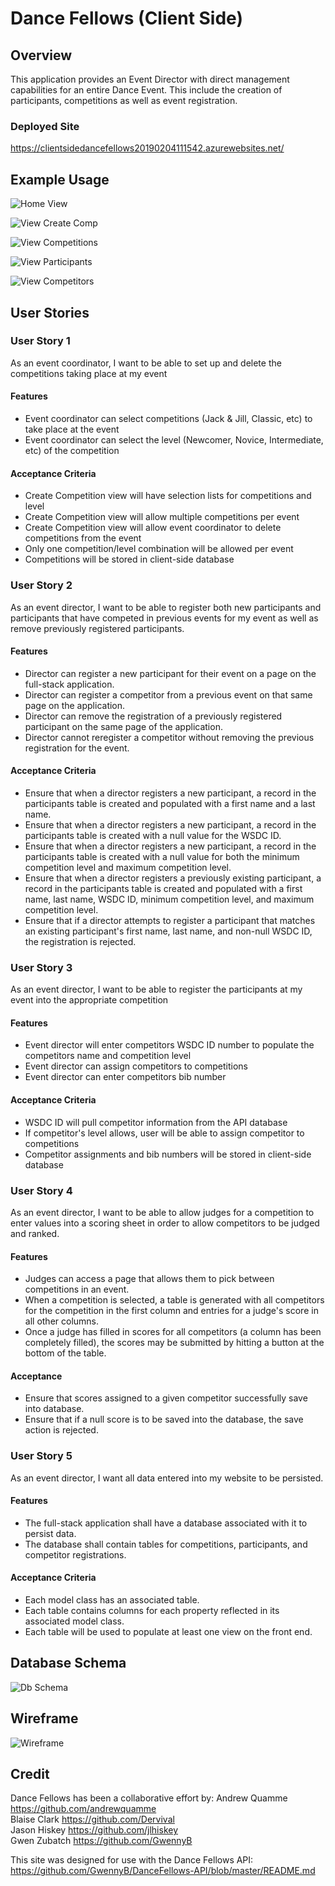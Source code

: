 # Dance Fellows (Client Side)

## Overview
This application provides an Event Director with direct management capabilities for an entire Dance Event. This include the creation of participants, competitions as well as event registration.

### Deployed Site
https://clientsidedancefellows20190204111542.azurewebsites.net/

## Example Usage
![Home View](assets/view_home.png)

![View Create Comp](assets/view_create_comp.png)

![View Competitions](assets/view_competitions.png)

![View Participants](assets/view_participants.png)

![View Competitors](assets/view_competitors.png)

## User Stories

### User Story 1
As an event coordinator, I want to be able to set up and delete the competitions taking place at my event 
#### Features
* Event coordinator can select competitions (Jack & Jill, Classic, etc) to take place at the event
* Event coordinator can select the level (Newcomer, Novice, Intermediate, etc) of the competition 
#### Acceptance Criteria
* Create Competition view will have selection lists for competitions and level
* Create Competition view will allow multiple competitions per event
* Create Competition view will allow event coordinator to delete competitions from the event
* Only one competition/level combination will be allowed per event
* Competitions will be stored in client-side database

### User Story 2
As an event director, I want to be able to register both new participants and participants that have competed in previous events for my event as well as remove previously registered participants.
#### Features 
* Director can register a new participant for their event on a page on the full-stack application.
* Director  can register a competitor from a previous event on that same page on the application.
* Director can remove the registration of a previously registered participant on the same page of the application.
* Director cannot reregister a competitor without removing the previous registration for the event.
#### Acceptance Criteria
* Ensure that when a director registers a new participant, a record in the participants table is created and populated with a first name and a last name.
* Ensure that when a director registers a new participant, a record in the participants table is created with a null value for the WSDC ID.
* Ensure that when a director registers a new participant, a record in the participants table is created with a null value for both the minimum competition level and maximum competition level.
* Ensure that when a director registers a previously existing participant, a record in the participants table is created and populated with a first name, last name, WSDC ID, minimum competition level, and maximum competition level.
* Ensure that if a director attempts to register a participant that matches an existing participant's first name, last name, and non-null WSDC ID, the registration is rejected.

### User Story 3
As an event director, I want to be able to register the participants at my event into the appropriate competition
#### Features
* Event director will enter competitors WSDC ID number to populate the competitors name and competition level
* Event director can assign competitors to competitions
* Event director can enter competitors bib number
#### Acceptance Criteria
* WSDC ID will pull competitor information from the API database
* If competitor's level allows, user will be able to assign competitor to competitions
* Competitor assignments and bib numbers will be stored in client-side database

### User Story 4
As an event director, I want to be able to allow judges for a competition to enter values into a scoring sheet in order to allow competitors to be judged and ranked.
#### Features 
* Judges can access a page that allows them to pick between competitions in an event. 
* When a competition is selected, a table is generated with all competitors for the competition in the first column and entries for a judge's score in all other columns.
* Once a judge has filled in scores for all competitors (a column has been completely filled), the scores may be submitted by hitting a button at the bottom of the table.
#### Acceptance
* Ensure that scores assigned to a given competitor successfully save into database.
* Ensure that if a null score is to be saved into the database, the save action is rejected. 

### User Story 5
As an event director, I want all data entered into my website to be persisted.
#### Features
* The full-stack application shall have a database associated with it to persist data.
* The database shall contain tables for competitions, participants, and competitor registrations.
#### Acceptance Criteria
* Each model class has an associated table.
* Each table contains columns for each property reflected in its associated model class.
* Each table will be used to populate at least one view on the front end.

## Database Schema
![Db Schema](assets/db_schema.png)

## Wireframe
![Wireframe](assets/wireframe.png)


## Credit
Dance Fellows has been a collaborative effort by:
  Andrew Quamme https://github.com/andrewquamme  
  Blaise Clark https://github.com/Dervival  
  Jason Hiskey https://github.com/jlhiskey  
  Gwen Zubatch https://github.com/GwennyB  

This site was designed for use with the Dance Fellows API:  
https://github.com/GwennyB/DanceFellows-API/blob/master/README.md